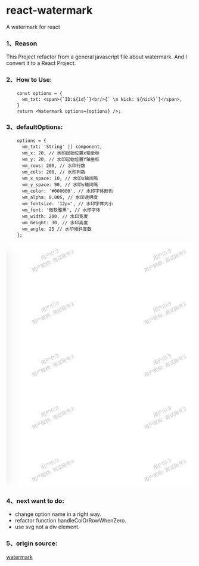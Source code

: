 # react-watermark
A watermark for react

### 1、Reason
This Project refactor from a general javascript file about watermark. And I convert it to a React Project.

### 2、How to Use:


```
    const options = {
      wm_txt: <span>{`ID:${id}`}<br/>{` \n Nick: ${nick}`}</span>,
    }
    return <Watermark options={options} />;
```


### 3、defaultOptions:

```
    options = {
      wm_txt: 'String' || component,
      wm_x: 20, // 水印起始位置x轴坐标
      wm_y: 20, // 水印起始位置Y轴坐标
      wm_rows: 200, // 水印行数
      wm_cols: 200, // 水印列数
      wm_x_space: 10, // 水印x轴间隔
      wm_y_space: 90, // 水印y轴间隔
      wm_color: '#000000', // 水印字体颜色
      wm_alpha: 0.005, // 水印透明度
      wm_fontsize: '12px', // 水印字体大小
      wm_font: '微软雅黑', // 水印字体
      wm_width: 200, // 水印宽度
      wm_height: 30, // 水印高度
      wm_angle: 25 // 水印倾斜度数
    };
```

![react-watermark](./capture.png)

### 4、next want to do:

- change option name in a right way.
- refactor function handleColOrRowWhenZero.
- use svg not a div element.

### 5、origin source:
[watermark](http://www.cnblogs.com/GongQi/p/4074609.html?utm_source=tuicool&utm_medium=referral)

